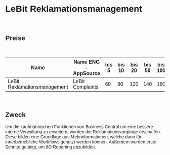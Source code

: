 <style>
body {
    font-family: "Century Gothic", "CenturyGothic", "AppleGothic", sans-serif;
}
</style>

# LeBit Reklamationsmanagement

<br>

## Preise

<br>

| Name                                    | Name ENG -AppSource               | bis 5 | bis 10 | bis 20 | bis 50 | bis 100 | Über 100 |
|-----------------------------------------|-----------------------------------|-------|--------|--------|--------|---------|----------|
| LeBit Reklamationsmanagement            | LeBit Complaints                  | 60    | 80     | 120    | 140    | 160     | 200      |

<br>

## Zweck

Um die kaufmännischen Funktionen von Business Central um eine bessere interne Verwaltung zu erweitern, wurden die Reklamationsvorgänge erschaffen. Diese bilden eine Grundlage aus Mehrinformationen, welche dann für innerbetriebliche Workflows genutzt werden können. Außerdem wurden erste Schritte getätigt, um 8D Reporting abzubilden.